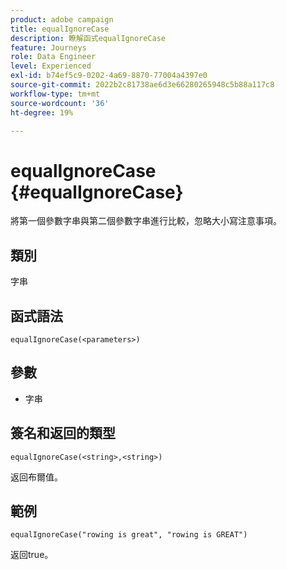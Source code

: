 ```yaml
---
product: adobe campaign
title: equalIgnoreCase
description: 瞭解函式equalIgnoreCase
feature: Journeys
role: Data Engineer
level: Experienced
exl-id: b74ef5c9-0202-4a69-8870-77004a4397e0
source-git-commit: 2022b2c81738ae6d3e66280265948c5b88a117c8
workflow-type: tm+mt
source-wordcount: '36'
ht-degree: 19%

---
```


# equalIgnoreCase {#equalIgnoreCase}

將第一個參數字串與第二個參數字串進行比較，忽略大小寫注意事項。

## 類別

字串

## 函式語法

`equalIgnoreCase(<parameters>)`

## 參數

* 字串

## 簽名和返回的類型

`equalIgnoreCase(<string>,<string>)`

返回布爾值。

## 範例

`equalIgnoreCase("rowing is great", "rowing is GREAT")`

返回true。
